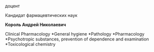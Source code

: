доцент

Кандидат фармацевтических наук

**Король Андрей Николаевич**

Clinical Pharmacology
	*General hygiene
	*Pathology
	*Pharmacology
	*Psychotropic substances, prevention of dependence and examination
	*Toxicological chemistry